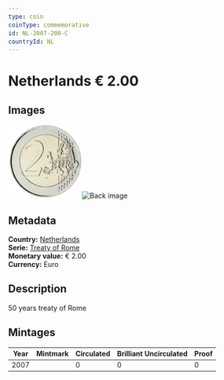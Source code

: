 ```yaml
---
type: coin
coinType: commemorative
id: NL-2007-200-C
countryId: NL
---
```


# Netherlands € 2.00

## Images

<img src="../../Images/common-2007-200.png" height="150" alt="Front image"><img src="Images/NL-2007-200-000.png" height="150" alt="Back image">

## Metadata

**Country:** [Netherlands](../../Countries/Netherlands/index.md)\
**Serie:** [Treaty of Rome](index.md)\
**Monetary value:** € 2.00\
**Currency:** Euro

## Description
50 years treaty of Rome

## Mintages

| Year | Mintmark | Circulated | Brilliant Uncirculated | Proof |
| ---- | -------- | ---------- | ---------------------- | ----- |
| 2007 |  | 0| 0 | 0 |
